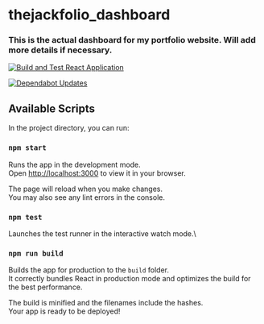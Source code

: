 # thejackfolio_dashboard
### This is the actual dashboard for my portfolio website. Will add more details if necessary.

[![Build and Test React Application](https://github.com/Xaptured/thejackfolio_dashboard/actions/workflows/buil-and-test.yml/badge.svg)](https://github.com/Xaptured/thejackfolio_dashboard/actions/workflows/buil-and-test.yml)

[![Dependabot Updates](https://github.com/Xaptured/thejackfolio_dashboard/actions/workflows/dependabot/dependabot-updates/badge.svg)](https://github.com/Xaptured/thejackfolio_dashboard/actions/workflows/dependabot/dependabot-updates)

## Available Scripts

In the project directory, you can run:

### `npm start`

Runs the app in the development mode.\
Open [http://localhost:3000](http://localhost:3000) to view it in your browser.

The page will reload when you make changes.\
You may also see any lint errors in the console.

### `npm test`

Launches the test runner in the interactive watch mode.\

### `npm run build`

Builds the app for production to the `build` folder.\
It correctly bundles React in production mode and optimizes the build for the best performance.

The build is minified and the filenames include the hashes.\
Your app is ready to be deployed!
